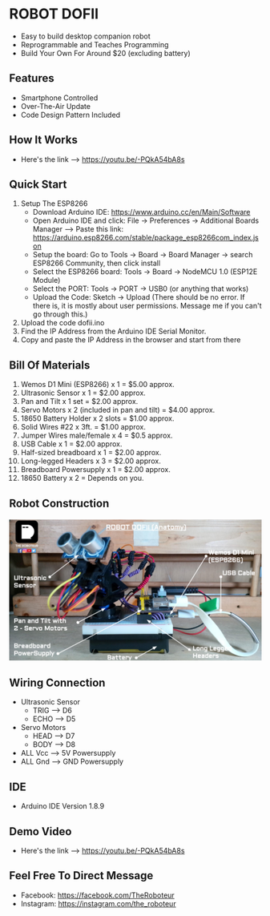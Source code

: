 # ROBOT DOFII 
* Easy to build desktop companion robot
* Reprogrammable and Teaches Programming
* Build Your Own For Around $20 (excluding battery)

## Features
* Smartphone Controlled
* Over-The-Air Update
* Code Design Pattern Included

## How It Works 
* Here's the link --> https://youtu.be/-PQkA54bA8s

## Quick Start
1. Setup The ESP8266
    * Download Arduino IDE: https://www.arduino.cc/en/Main/Software
    * Open Arduino IDE and click: File -> Preferences -> Additional Boards Manager --> Paste this     link: https://arduino.esp8266.com/stable/package_esp8266com_index.json
    * Setup the board: Go to Tools -> Board -> Board Manager -> search ESP8266 Community, then click install
    * Select the ESP8266 board: Tools -> Board -> NodeMCU 1.0 (ESP12E Module)
    * Select the PORT: Tools -> PORT -> USB0 (or anything that works)
    * Upload the Code: Sketch -> Upload (There should be no error. If there is, it is mostly about user permissions. Message me if you can't go through this.)
2. Upload the code dofii.ino
3. Find the IP Address from the Arduino IDE Serial Monitor. 
4. Copy and paste the IP Address in the browser and start from there

## Bill Of Materials
1. Wemos D1 Mini (ESP8266) x 1  = $5.00 approx.
2. Ultrasonic Sensor x 1  = $2.00 approx.
3. Pan and Tilt x 1 set = $2.00 approx.
4. Servo Motors x 2 (included in pan and tilt) = $4.00 approx.
5. 18650 Battery Holder x 2 slots = $1.00 approx.
6. Solid Wires #22 x 3ft. = $1.00 approx.
7. Jumper Wires male/female x 4 = $0.5 approx. 
8. USB Cable x 1 = $2.00 approx.
9. Half-sized breadboard x 1 = $2.00 approx. 
10. Long-legged Headers x 3 = $2.00 approx.
11. Breadboard Powersupply x 1 = $2.00 approx.
12. 18650 Battery x 2 = Depends on you. 

## Robot Construction

![Robot Construction](./img/roboteur-dofii-construction.png)

## Wiring Connection
   * Ultrasonic Sensor
        * TRIG --> D6
        * ECHO --> D5  
   * Servo Motors 
        * HEAD --> D7
        * BODY --> D8
   * ALL Vcc --> 5V Powersupply
   * ALL Gnd --> GND Powersupply
   
## IDE
 * Arduino IDE Version 1.8.9

## Demo Video
* Here's the link --> https://youtu.be/-PQkA54bA8s

## Feel Free To Direct Message
* Facebook: https://facebook.com/TheRoboteur
* Instagram: https://instagram.com/the_roboteur
